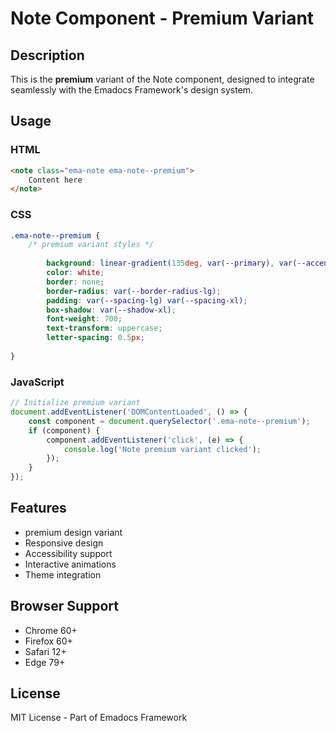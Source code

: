 # Note Component - Premium Variant

## Description
This is the **premium** variant of the Note component, designed to integrate seamlessly with the Emadocs Framework's design system.

## Usage

### HTML
```html
<note class="ema-note ema-note--premium">
    Content here
</note>
```

### CSS
```css
.ema-note--premium {
    /* premium variant styles */
    
        background: linear-gradient(135deg, var(--primary), var(--accent));
        color: white;
        border: none;
        border-radius: var(--border-radius-lg);
        padding: var(--spacing-lg) var(--spacing-xl);
        box-shadow: var(--shadow-xl);
        font-weight: 700;
        text-transform: uppercase;
        letter-spacing: 0.5px;
    
}
```

### JavaScript
```javascript
// Initialize premium variant
document.addEventListener('DOMContentLoaded', () => {
    const component = document.querySelector('.ema-note--premium');
    if (component) {
        component.addEventListener('click', (e) => {
            console.log('Note premium variant clicked');
        });
    }
});
```

## Features
- premium design variant
- Responsive design
- Accessibility support
- Interactive animations
- Theme integration

## Browser Support
- Chrome 60+
- Firefox 60+
- Safari 12+
- Edge 79+

## License
MIT License - Part of Emadocs Framework
